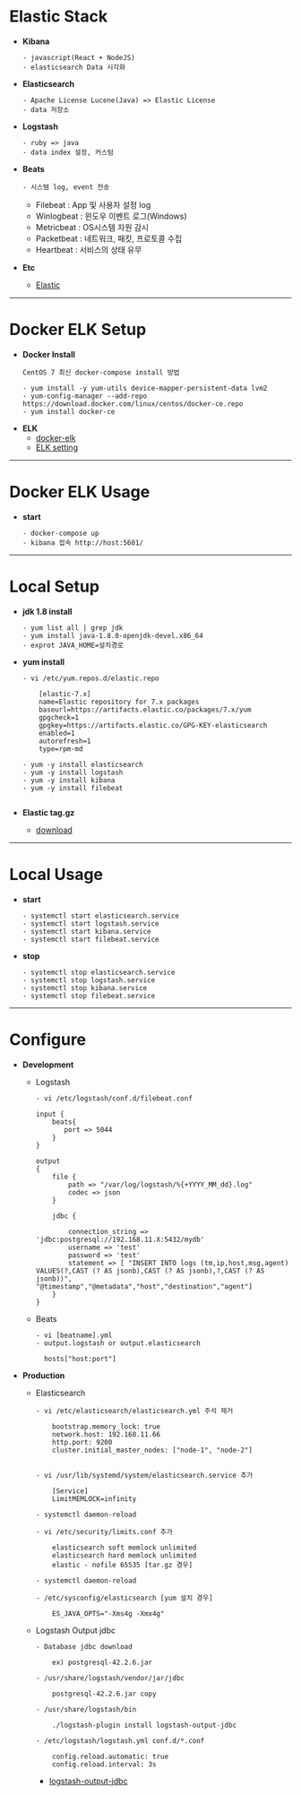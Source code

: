 # Elastic Stack

- **Kibana** 
    ```
    - javascript(React + NodeJS)
    - elasticsearch Data 시각화
    ``` 
- **Elasticsearch**
    ```
    - Apache License Lucene(Java) => Elastic License
    - data 저장소
    ``` 
- **Logstash**
    ```
    - ruby => java
    - data index 설정, 커스텀
    ``` 
- **Beats**
    ```
    - 시스템 log, event 전송
    ``` 
    * Filebeat   : App 및 사용자 설정 log
    * Winlogbeat : 윈도우 이벤트 로그(Windows)     
    * Metricbeat : OS시스템 자원 감시
    * Packetbeat : 네트워크, 패킷, 프로토콜 수집
    * Heartbeat  : 서비스의 상태 유무
    
- **Etc**
    - [Elastic](https://victorydntmd.tistory.com/308)
    
 

---
# Docker ELK Setup
- **Docker Install**
    ```
    CentOS 7 최신 docker-compose install 방법
    
    - yum install -y yum-utils device-mapper-persistent-data lvm2
    - yum-config-manager --add-repo https://download.docker.com/linux/centos/docker-ce.repo
    - yum install docker-ce
    
- **ELK**
     - [docker-elk](https://github.com/deviantony/docker-elk)
     - [ELK setting](https://judo0179.tistory.com/60)
---     
# Docker ELK Usage

- **start**
    ```
    - docker-compose up
    - kibana 접속 http://host:5601/

---
# Local Setup

- **jdk 1.8 install**
    ```
    - yum list all | grep jdk
    - yum install java-1.8.0-openjdk-devel.x86_64
    - exprot JAVA_HOME=설치경로 
    ``` 
- **yum install**
    ```
    - vi /etc/yum.repos.d/elastic.repo
    
        [elastic-7.x]
        name=Elastic repository for 7.x packages
        baseurl=https://artifacts.elastic.co/packages/7.x/yum
        gpgcheck=1
        gpgkey=https://artifacts.elastic.co/GPG-KEY-elasticsearch
        enabled=1
        autorefresh=1
        type=rpm-md 
        
    - yum -y install elasticsearch
    - yum -y install logstash
    - yum -y install kibana
    - yum -y install filebeat
        
    ``` 
- **Elastic tag.gz**
    
    - [download](https://www.elastic.co/kr/downloads/)


---

# Local Usage

- **start**
    ```
    - systemctl start elasticsearch.service
    - systemctl start logstash.service
    - systemctl start kibana.service 
    - systemctl start filebeat.service
    
    ```
- **stop**
    ```
    - systemctl stop elasticsearch.service
    - systemctl stop logstash.service
    - systemctl stop kibana.service 
    - systemctl stop filebeat.service
    
    ```

---

# Configure
    
- **Development**

    * Logstash 
        ```
        - vi /etc/logstash/conf.d/filebeat.conf
        ```
        ```
        input {
	  	    beats{
	  		   port => 5044
	  	    }
	    }	

	    output 
	    {
	  	    file {
	  		    path => "/var/log/logstash/%{+YYYY_MM_dd}.log"
	  		    codec => json
	  	    }
	  	
	  	    jdbc {	

	  		    connection_string => 'jdbc:postgresql://192.168.11.X:5432/mydb'
	  		    username => 'test'
	  		    password => 'test'
	  		    statement => [ "INSERT INTO logs (tm,ip,host,msg,agent) VALUES(?,CAST (? AS jsonb),CAST (? AS jsonb),?,CAST (? AS jsonb))", "@timestamp","@metadata","host","destination","agent"]
	  	    }	
	    }
        ```
        
    * Beats
        ```
        - vi [beatname].yml
        - output.logstash or output.elasticsearch 
        
          hosts["host:port"] 
        ```
        
- **Production**


    * Elasticsearch 
        ```
        - vi /etc/elasticsearch/elasticsearch.yml 주석 제거
            
            bootstrap.memory_lock: true 
            network.host: 192.168.11.66
            http.port: 9200
            cluster.initial_master_nodes: ["node-1", "node-2"]
            
        ```
        
        ```
        - vi /usr/lib/systemd/system/elasticsearch.service 추가
            
            [Service]
            LimitMEMLOCK=infinity
            
        - systemctl daemon-reload
        ```
        ```
        - vi /etc/security/limits.conf 추가
            
            elasticsearch soft memlock unlimited
            elasticsearch hard memlock unlimited
            elastic - nofile 65535 [tar.gz 경우]
            
        - systemctl daemon-reload
        ```
        ```
        - /etc/sysconfig/elasticsearch [yum 설치 경우]
            
            ES_JAVA_OPTS="-Xms4g -Xmx4g"

        ```
    * Logstash Output jdbc
        ```
        - Database jdbc download
        
            ex) postgresql-42.2.6.jar
            
        - /usr/share/logstash/vendor/jar/jdbc 
        
            postgresql-42.2.6.jar copy
            
        - /usr/share/logstash/bin
        
            ./logstash-plugin install logstash-output-jdbc
            
        - /etc/logstash/logstash.yml conf.d/*.conf
        
            config.reload.automatic: true
	        config.reload.interval: 3s
	   
        ```
        - [logstash-output-jdbc](https://github.com/theangryangel/logstash-output-jdbc) 
